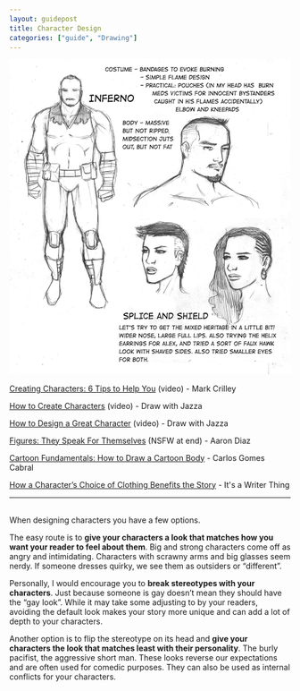 ```yaml
---
layout: guidepost
title: Character Design
categories: ["guide", "Drawing"]
---
```


![](/images/guide/designs01.jpg)

[Creating Characters: 6 Tips to Help You](https://www.youtube.com/watch?v=ph7-q9GOMR0) (video) - Mark Crilley 

[How to Create Characters](https://www.youtube.com/watch?v=Rpj2J4tn4YI&index=100&list=PLNaAcA0yN3KYup8psSoyOd_mKW27av89V&t=1207s) (video) - Draw with Jazza

[How to Design a Great Character](https://www.youtube.com/watch?v=XxNUIRVOmMw&index=1&list=PLNaAcA0yN3KYup8psSoyOd_mKW27av89V) (video) - Draw with Jazza

[Figures: They Speak For Themselves](http://dresdencodak.tumblr.com/post/3583964949/figures-they-speak-for-themselves-mildly-nsfw) (NSFW at end) - Aaron Diaz

[Cartoon Fundamentals: How to Draw a Cartoon Body](https://design.tutsplus.com/articles/cartoon-fundamentals-how-to-draw-a-cartoon-body--vector-18651) - Carlos Gomes Cabral

[How a Character’s Choice of Clothing Benefits the Story](http://its-a-writer-thing.tumblr.com/post/123597982752/how-a-characters-choice-of-clothing-benefits-the) - It's a Writer Thing

<hr><br>
When designing characters you have a few options.

The easy route is to **give your characters a look that matches how you want your reader to feel about them**. Big and strong characters come off as angry and intimidating. Characters with scrawny arms and big glasses seem nerdy. If someone dresses quirky, we see them as outsiders or “different”.

Personally, I would encourage you to **break stereotypes with your characters**. Just because someone is gay doesn’t mean they should have the “gay look”. While it may take some adjusting to by your readers, avoiding the default look makes your story more unique and can add a lot of depth to your characters. 

Another option is to flip the stereotype on its head and **give your characters the look that matches least with their personality**. The burly pacifist, the aggressive short man. These looks reverse our expectations and are often used for comedic purposes. They can also be used as internal conflicts for your characters.